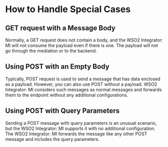 # How to Handle Special Cases

## GET request with a Message Body
Normally, a GET request does not contain a body, and the WSO2 Integrator: MI will not consume the payload even if there is one. The payload will not go through the mediation or to the backend.

## Using POST with an Empty Body
Typically, POST request is used to send a message that has data enclosed as a payload. However, you can also use POST without a payload. WSO2 Integrator: MI considers such messages as normal messages and forwards them to the endpoint without any additional configurations.

## Using POST with Query Parameters
Sending a POST message with query parameters is an unusual scenario, but the WSO2 Integrator: MI supports it with no additional configuration. The WSO2 Integrator: MI forwards the message like any other POST message and includes the query parameters.